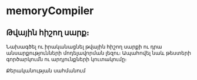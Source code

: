 # memoryCompiler

## Թվային հիշող սարք։ 

Նախագծել ու իրականացնել թվային հիշող սարքի ու դրա անսարքությունների մոդելավորման լեզու։ Ապահովել նաև թեստերի գործարկումն ու
արդյունքների կուտակումը։

Քերականության սահմանում
